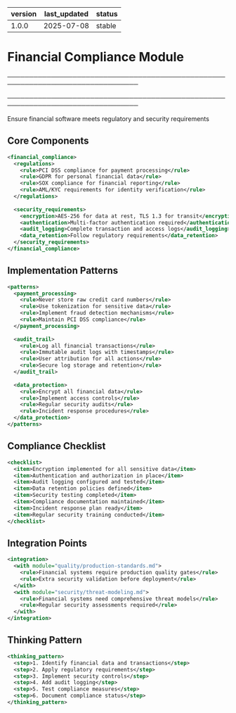 | version | last_updated | status |
|---------|--------------|--------|
| 1.0.0   | 2025-07-08   | stable |

# Financial Compliance Module

────────────────────────────────────────────────────────────────────────────────


────────────────────────────────────────────────────────────────────────────────

<purpose>Ensure financial software meets regulatory and security requirements</purpose>

## Core Components

```xml
<financial_compliance>
  <regulations>
    <rule>PCI DSS compliance for payment processing</rule>
    <rule>GDPR for personal financial data</rule>
    <rule>SOX compliance for financial reporting</rule>
    <rule>AML/KYC requirements for identity verification</rule>
  </regulations>
  
  <security_requirements>
    <encryption>AES-256 for data at rest, TLS 1.3 for transit</encryption>
    <authentication>Multi-factor authentication required</authentication>
    <audit_logging>Complete transaction and access logs</audit_logging>
    <data_retention>Follow regulatory requirements</data_retention>
  </security_requirements>
</financial_compliance>
```

## Implementation Patterns

```xml
<patterns>
  <payment_processing>
    <rule>Never store raw credit card numbers</rule>
    <rule>Use tokenization for sensitive data</rule>
    <rule>Implement fraud detection mechanisms</rule>
    <rule>Maintain PCI DSS compliance</rule>
  </payment_processing>
  
  <audit_trail>
    <rule>Log all financial transactions</rule>
    <rule>Immutable audit logs with timestamps</rule>
    <rule>User attribution for all actions</rule>
    <rule>Secure log storage and retention</rule>
  </audit_trail>
  
  <data_protection>
    <rule>Encrypt all financial data</rule>
    <rule>Implement access controls</rule>
    <rule>Regular security audits</rule>
    <rule>Incident response procedures</rule>
  </data_protection>
</patterns>
```

## Compliance Checklist

```xml
<checklist>
  <item>Encryption implemented for all sensitive data</item>
  <item>Authentication and authorization in place</item>
  <item>Audit logging configured and tested</item>
  <item>Data retention policies defined</item>
  <item>Security testing completed</item>
  <item>Compliance documentation maintained</item>
  <item>Incident response plan ready</item>
  <item>Regular security training conducted</item>
</checklist>
```

## Integration Points

```xml
<integration>
  <with module="quality/production-standards.md">
    <rule>Financial systems require production quality gates</rule>
    <rule>Extra security validation before deployment</rule>
  </with>
  <with module="security/threat-modeling.md">
    <rule>Financial systems need comprehensive threat models</rule>
    <rule>Regular security assessments required</rule>
  </with>
</integration>
```

## Thinking Pattern

```xml
<thinking_pattern>
  <step>1. Identify financial data and transactions</step>
  <step>2. Apply regulatory requirements</step>
  <step>3. Implement security controls</step>
  <step>4. Add audit logging</step>
  <step>5. Test compliance measures</step>
  <step>6. Document compliance status</step>
</thinking_pattern>
```